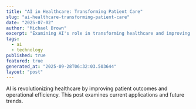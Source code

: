 ```yaml
---
title: "AI in Healthcare: Transforming Patient Care"
slug: "ai-healthcare-transforming-patient-care"
date: "2025-07-02"
author: "Michael Brown"
excerpt: "Examining AI's role in transforming healthcare and improving patient outcomes."
tags:
  - ai
  - technology
published: true
featured: true
generated_at: "2025-09-28T06:32:03.503644"
layout: "post"
---
```


AI is revolutionizing healthcare by improving patient outcomes and operational efficiency. This post examines current applications and future trends.